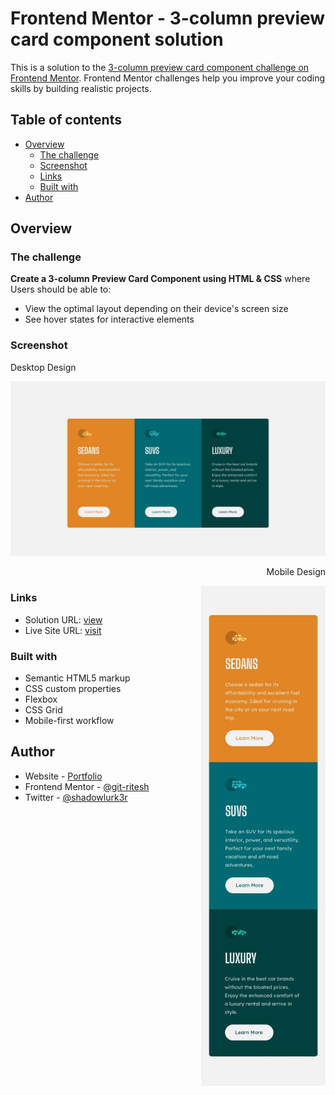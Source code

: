 # Frontend Mentor - 3-column preview card component solution

This is a solution to the [3-column preview card component challenge on Frontend Mentor](https://www.frontendmentor.io/challenges/3column-preview-card-component-pH92eAR2-). Frontend Mentor challenges help you improve your coding skills by building realistic projects. 

## Table of contents

- [Overview](#overview)
  - [The challenge](#the-challenge)
  - [Screenshot](#screenshot)
  - [Links](#links)
  - [Built with](#built-with)
- [Author](#author)


## Overview

### The challenge
**Create a 3-column Preview Card Component using HTML & CSS** where 
Users should be able to:

- View the optimal layout depending on their device's screen size
- See hover states for interactive elements

### Screenshot
Desktop Design

![Desktop; Design](design/desktop-design.jpg)

<p align=right>Mobile Design</p>
<img align="right" height="800px"src="design/mobile-design.jpg" alt="Mobile Design">

### Links

- Solution URL: [view](https://www.frontendmentor.io/solutions/responsive-3column-preview-card-component-fG9V6S--Ap)
- Live Site URL: [visit](https://stackritesh.me/frontendmentor-challenges/3-column-preview-card-component-main/index.html)

### Built with

- Semantic HTML5 markup
- CSS custom properties
- Flexbox
- CSS Grid
- Mobile-first workflow

## Author

- Website - [Portfolio](https://www.stackritesh.me/)
- Frontend Mentor - [@git-ritesh](https://www.frontendmentor.io/profile/git-ritesh)
- Twitter - [@shadowlurk3r](https://www.twitter.com/shadowlurk3r)